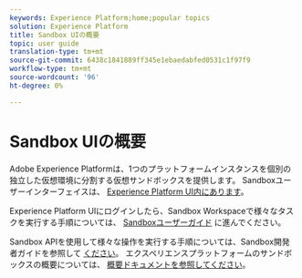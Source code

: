 ```yaml
---
keywords: Experience Platform;home;popular topics
solution: Experience Platform
title: Sandbox UIの概要
topic: user guide
translation-type: tm+mt
source-git-commit: 6438c1841889ff345e1ebaedabfed0531c1f97f9
workflow-type: tm+mt
source-wordcount: '96'
ht-degree: 0%

---
```



# Sandbox UIの概要


Adobe Experience Platformは、1つのプラットフォームインスタンスを個別の独立した仮想環境に分割する仮想サンドボックスを提供します。 Sandboxユーザーインターフェイスは、 [Experience Platform UI内にあります](https://platform.adobe.com)。

Experience Platform UIにログインしたら、Sandbox Workspaceで様々なタスクを実行する手順については、 [Sandboxユーザーガイド](user-guide.md) に進んでください。

Sandbox APIを使用して様々な操作を実行する手順については、Sandbox開発者ガイドを参照して [ください](../api/getting-started.md)。 エクスペリエンスプラットフォームのサンドボックスの概要については、 [概要ドキュメントを参照してください](../home.md)。

